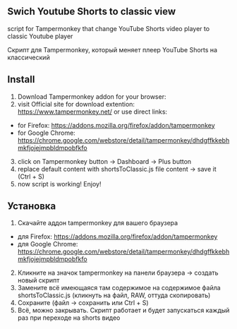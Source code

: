 ## Swich Youtube Shorts to classic view
script for Tampermonkey that change YouTube Shorts video player to classic Youtube player

Скрипт для Tampermonkey, который меняет плеер YouTube Shorts на классический

## Install

1. Download Tampermonkey addon for your browser:
2. visit Official site for download extention: https://www.tampermonkey.net/ or use direct links:
  - for Firefox: https://addons.mozilla.org/firefox/addon/tampermonkey
  - for Google Chrome: https://chrome.google.com/webstore/detail/tampermonkey/dhdgffkkebhmkfjojejmpbldmpobfkfo
3. click on Tampermonkey button -> Dashboard -> Plus button
4. replace default content with shortsToClassic.js file content -> save it (Ctrl + S)
5. now script is working! Enjoy!


## Установка
1. Скачайте аддон tampermonkey для вашего браузера
  - для Firefox: https://addons.mozilla.org/firefox/addon/tampermonkey
  - для Google Chrome: https://chrome.google.com/webstore/detail/tampermonkey/dhdgffkkebhmkfjojejmpbldmpobfkfo
2. Кликните на значок tampermonkey на панели браузера -> создать новый скрипт
3. Замените всё имеющаяся там содержимое на содержимое файла shortsToClassic.js (кликнуть на файл, RAW, оттуда скопировать)
4. Сохраните (файл -> сохранить или Ctrl + S)
5. Всё, можно закрывать. Скрипт работает и будет запускаться каждый раз при переходе на shorts видео
